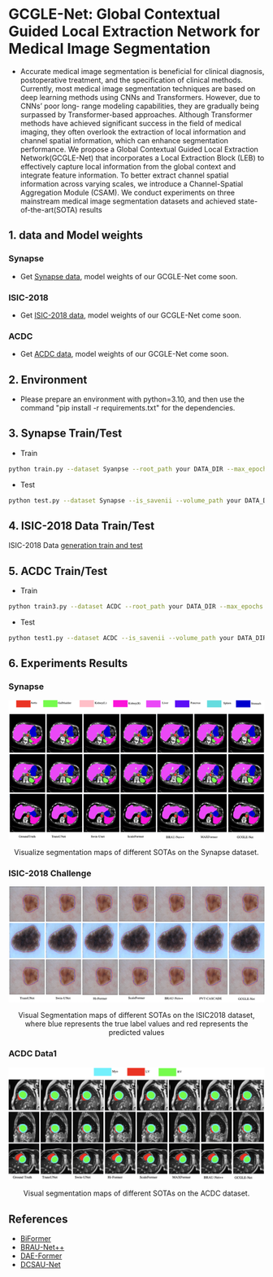 # GCGLE-Net: Global Contextual Guided Local Extraction Network for Medical Image Segmentation
- Accurate medical image segmentation is beneficial for clinical diagnosis, postoperative treatment,
and the specification of clinical methods. Currently, most medical image segmentation techniques are
based on deep learning methods using CNNs and Transformers. However, due to CNNs’ poor long-
range modeling capabilities, they are gradually being surpassed by Transformer-based approaches.
Although Transformer methods have achieved significant success in the field of medical imaging,
they often overlook the extraction of local information and channel spatial information, which
can enhance segmentation performance. We propose a Global Contextual Guided Local Extraction
Network(GCGLE-Net) that incorporates a Local Extraction Block (LEB) to effectively capture local
information from the global context and integrate feature information. To better extract channel spatial
information across varying scales, we introduce a Channel-Spatial Aggregation Module (CSAM).
We conduct experiments on three mainstream medical image segmentation datasets and achieved
state-of-the-art(SOTA) results 


## 1. data and Model weights
### Synapse
- Get [Synapse data](https://drive.google.com/drive/folders/1ACJEoTp-uqfFJ73qS3eUObQh52nGuzCd), model weights of our GCGLE-Net come soon.
### ISIC-2018
- Get [ISIC-2018 data](https://challenge.isic-archive.com/data/), model weights of our GCGLE-Net come soon.
### ACDC
- Get [ACDC data](https://drive.google.com/file/d/13qYHNIWTIBzwyFgScORL2RFd002vrPF2/view), model weights of our GCGLE-Net come soon.
## 2. Environment
- Please prepare an environment with python=3.10, and then use the command "pip install -r requirements.txt" for the dependencies.

## 3. Synapse Train/Test

- Train
```bash
python train.py --dataset Syanpse --root_path your DATA_DIR --max_epochs 400 --output_dir your OUT_DIR  --img_size 224 --base_lr 0.05 --batch_size 24
```
- Test 

```bash
python test.py --dataset Synapse --is_savenii --volume_path your DATA_DIR --output_dir your OUT_DIR --max_epoch 400 --base_lr 0.05 --img_size 224 --batch_size 24
```

## 4. ISIC-2018 Data Train/Test
ISIC-2018 Data [generation train and test](./isic_cvc_train_test/README.md) 

## 5. ACDC Train/Test

- Train
```bash
python train3.py --dataset ACDC --root_path your DATA_DIR --max_epochs 250  --img_size 224 --base_lr 0.01 --batch_size 24
```
- Test
```bash
python test1.py --dataset ACDC --is_savenii --volume_path your DATA_DIR  --max_epoch 250 --base_lr 0.05 --img_size 224 --batch_size 24
```
## 6. Experiments Results
### Synapse
![img.png](img.png)
<center>Visualize segmentation maps of different SOTAs on the Synapse dataset.</center>

### ISIC-2018 Challenge 
![img2.png](img_2.png)
<center>Visual Segmentation maps of different SOTAs on the ISIC2018 dataset, where blue represents the true label values and
red represents the predicted values  </center>


### ACDC Data1
![img3.png](img_3.png)
<center>Visual segmentation maps of different SOTAs on the ACDC dataset.</center>

## References
* [BiFormer](https://github.com/rayleizhu/BiFormer)
* [BRAU-Net++]()
* [DAE-Former](https://github.com/xmindflow/DAEFormer)
* [DCSAU-Net](https://github.com/xq141839/DCSAU-Net)



